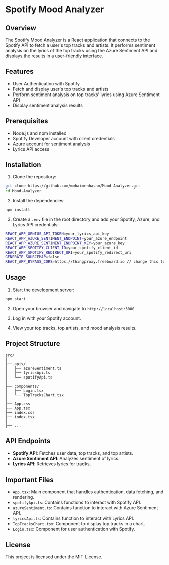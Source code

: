
# Spotify Mood Analyzer

## Overview

The Spotify Mood Analyzer is a React application that connects to the Spotify API to fetch a user's top tracks and artists. It performs sentiment analysis on the lyrics of the top tracks using the Azure Sentiment API and displays the results in a user-friendly interface.

## Features

- User Authentication with Spotify
- Fetch and display user's top tracks and artists
- Perform sentiment analysis on top tracks' lyrics using Azure Sentiment API
- Display sentiment analysis results

## Prerequisites

- Node.js and npm installed
- Spotify Developer account with client credentials
- Azure account for sentiment analysis
- Lyrics API access

## Installation

1. Clone the repository:

```bash
git clone https://github.com/mohaimenhasan/Mood-Analyzer.git
cd Mood-Analyzer
```

2. Install the dependencies:

```bash
npm install
```

3. Create a `.env` file in the root directory and add your Spotify, Azure, and Lyrics API credentials:

```bash
REACT_APP_GENIUS_API_TOKEN=your_lyrics_api_key
REACT_APP_AZURE_SENTIMENT_ENDPOINT=your_azure_endpoint
REACT_APP_AZURE_SENTIMENT_ENDPOINT_KEY=your_azure_key
REACT_APP_SPOTIFY_CLIENT_ID=your_spotify_client_id
REACT_APP_SPOTIFY_REDIRECT_URI=your_spotify_redirect_uri
GENERATE_SOURCEMAP=false
REACT_APP_BYPASS_CORS=https://thingproxy.freeboard.io // change this to your cors bypasser
```

## Usage

1. Start the development server:

```bash
npm start
```

2. Open your browser and navigate to `http://localhost:3000`.

3. Log in with your Spotify account.

4. View your top tracks, top artists, and mood analysis results.

## Project Structure

```
src/
│
├── apis/
│   ├── azureSentiment.ts
│   ├── lyricsApi.ts
│   └── spotifyApi.ts
│
├── components/
│   ├── Login.tsx
│   └── TopTracksChart.tsx
│
├── App.css
├── App.tsx
├── index.css
├── index.tsx
│
├── ...
```

## API Endpoints

- **Spotify API**: Fetches user data, top tracks, and top artists.
- **Azure Sentiment API**: Analyzes sentiment of lyrics.
- **Lyrics API**: Retrieves lyrics for tracks.

## Important Files

- `App.tsx`: Main component that handles authentication, data fetching, and rendering.
- `spotifyApi.ts`: Contains functions to interact with Spotify API.
- `azureSentiment.ts`: Contains function to interact with Azure Sentiment API.
- `lyricsApi.ts`: Contains function to interact with Lyrics API.
- `TopTracksChart.tsx`: Component to display top tracks in a chart.
- `Login.tsx`: Component for user authentication with Spotify.

## License

This project is licensed under the MIT License.
